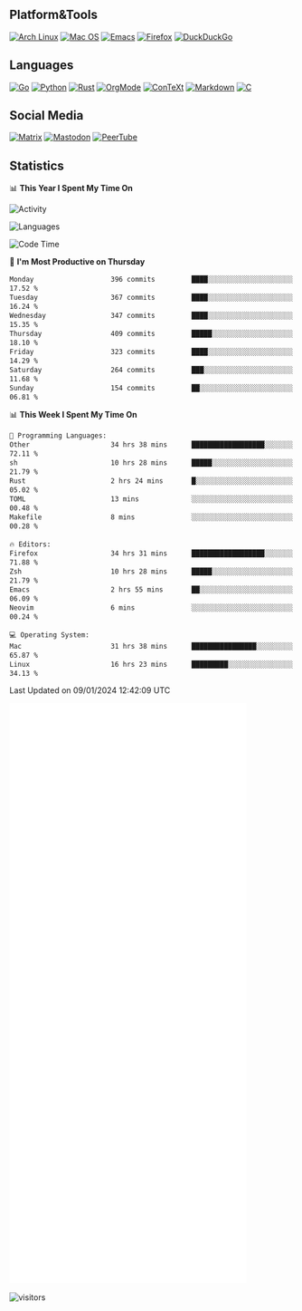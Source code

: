 ## Platform&Tools

[![Arch Linux](https://img.shields.io/badge/ArchLinux-1793D1?logo=arch-linux&logoColor=fff&style=flat-square)](https://archlinux.org/)
[![Mac OS](https://img.shields.io/badge/MacOS-000000?style=flat-square&logo=macos&logoColor=F0F0F0)](https://www.apple.com/macos/)
[![Emacs](https://img.shields.io/badge/Emacs-%237F5AB6.svg?&style=flat-square&logo=gnu-emacs&logoColor=white)](https://www.gnu.org/software/emacs/)
[![Firefox](https://img.shields.io/badge/Firefox-FF7139?style=flat-square&logo=Firefox-Browser&logoColor=white)](https://firefox.com/)
[![DuckDuckGo](https://img.shields.io/badge/DuckDuckGo-DE5833?style=flat-square&logo=DuckDuckGo&logoColor=white)](https://duckduckgo.com/)

## Languages

[![Go](https://img.shields.io/badge/Golang-%2300ADD8.svg?style=flat-square&logo=go&logoColor=white)](https://golang.org/)
[![Python](https://img.shields.io/badge/Python-3670A0?style=flat-square&logo=python&logoColor=ffdd54)](https://www.python.org/)
[![Rust](https://img.shields.io/badge/Rust-%23000000.svg?style=flat-square&logo=rust&logoColor=white)](https://www.rust-lang.org/)
[![OrgMode](https://img.shields.io/badge/OrgMode-%23000000.svg?style=flat-square&logo=org&logoColor=white)](https://orgmode.org/)
[![ConTeXt](https://img.shields.io/badge/ConTeXt-%23008080.svg?style=flat-square&logo=latex&logoColor=white)](https://contextgarden.net/)
[![Markdown](https://img.shields.io/badge/MarkDown-%23000000.svg?style=flat-square&logo=markdown&logoColor=white)](https://daringfireball.net/projects/markdown/)
[![C](https://img.shields.io/badge/C-%2300599C.svg?style=flat-square&logo=c&logoColor=white)](https://www.iso.org/standard/74528.html)

## Social Media
<!--[![Telegram](https://img.shields.io/badge/SteamedFish-2CA5E0?style=social&logo=telegram&logoColor=white)](https://t.me/SteamedFish)-->

[![Matrix](https://img.shields.io/badge/SteamedFish-2CA5E0?style=social&logo=matrix&logoColor=black)](https://matrix.to/#/@i:steamedfish.org)
[![Mastodon](https://img.shields.io/mastodon/follow/109596467238113271?domain=https%3A%2F%2Fmastodon.steamedfish.org%2F&style=social)](https://steamedfish.org/@SteamedFish)
[![PeerTube](https://img.shields.io/badge/PeerTube-23000000.svg?logo=peertube&style=social)](https://peertube.steamedfish.org/)

## Statistics


📊 **This Year I Spent My Time On** 

![Activity](https://wakatime.com/share/@SteamedFish/7529f30a-f1b7-40a4-8d09-e6d855cb7a13.png)

![Languages](https://wakatime.com/share/@SteamedFish/1c5e5366-0e9e-40d8-ac85-d630f61b69c6.svg)

<!--START_SECTION:waka-->
![Code Time](http://img.shields.io/badge/Code%20Time-3%2C425%20hrs%2010%20mins-blue)

📅 **I'm Most Productive on Thursday** 

```text
Monday                   396 commits         ████░░░░░░░░░░░░░░░░░░░░░   17.52 % 
Tuesday                  367 commits         ████░░░░░░░░░░░░░░░░░░░░░   16.24 % 
Wednesday                347 commits         ████░░░░░░░░░░░░░░░░░░░░░   15.35 % 
Thursday                 409 commits         █████░░░░░░░░░░░░░░░░░░░░   18.10 % 
Friday                   323 commits         ████░░░░░░░░░░░░░░░░░░░░░   14.29 % 
Saturday                 264 commits         ███░░░░░░░░░░░░░░░░░░░░░░   11.68 % 
Sunday                   154 commits         ██░░░░░░░░░░░░░░░░░░░░░░░   06.81 % 
```


📊 **This Week I Spent My Time On** 

```text
💬 Programming Languages: 
Other                    34 hrs 38 mins      ██████████████████░░░░░░░   72.11 % 
sh                       10 hrs 28 mins      █████░░░░░░░░░░░░░░░░░░░░   21.79 % 
Rust                     2 hrs 24 mins       █░░░░░░░░░░░░░░░░░░░░░░░░   05.02 % 
TOML                     13 mins             ░░░░░░░░░░░░░░░░░░░░░░░░░   00.48 % 
Makefile                 8 mins              ░░░░░░░░░░░░░░░░░░░░░░░░░   00.28 % 

🔥 Editors: 
Firefox                  34 hrs 31 mins      ██████████████████░░░░░░░   71.88 % 
Zsh                      10 hrs 28 mins      █████░░░░░░░░░░░░░░░░░░░░   21.79 % 
Emacs                    2 hrs 55 mins       ██░░░░░░░░░░░░░░░░░░░░░░░   06.09 % 
Neovim                   6 mins              ░░░░░░░░░░░░░░░░░░░░░░░░░   00.24 % 

💻 Operating System: 
Mac                      31 hrs 38 mins      ████████████████░░░░░░░░░   65.87 % 
Linux                    16 hrs 23 mins      █████████░░░░░░░░░░░░░░░░   34.13 % 
```


 Last Updated on 09/01/2024 12:42:09 UTC
<!--END_SECTION:waka-->


![Metrics](https://github.com/SteamedFish/SteamedFish/blob/master/github-metrics.svg)


![visitors](https://visitor-badge.laobi.icu/badge?page_id=SteamedFish.SteamedFish)
